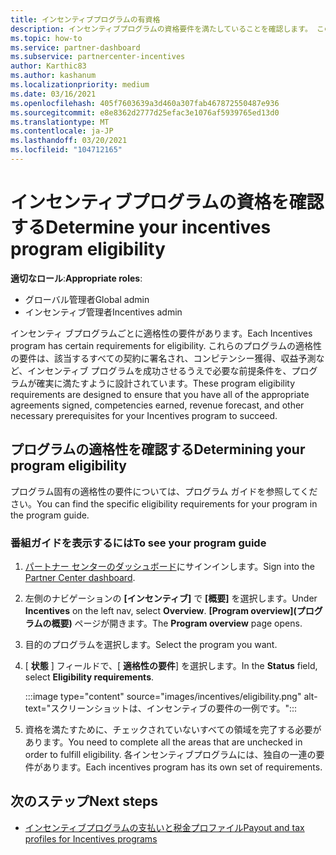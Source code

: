 ```yaml
---
title: インセンティブプログラムの有資格
description: インセンティブプログラムの資格要件を満たしていることを確認します。 このプロセスには、プログラムガイドでの資格の確認が含まれます。
ms.topic: how-to
ms.service: partner-dashboard
ms.subservice: partnercenter-incentives
author: Karthic83
ms.author: kashanum
ms.localizationpriority: medium
ms.date: 03/16/2021
ms.openlocfilehash: 405f7603639a3d460a307fab467872550487e936
ms.sourcegitcommit: e8e8362d2777d25efac3e1076af5939765ed13d0
ms.translationtype: MT
ms.contentlocale: ja-JP
ms.lasthandoff: 03/20/2021
ms.locfileid: "104712165"
---
```

# <a name="determine-your-incentives-program-eligibility"></a><span data-ttu-id="e42d6-104">インセンティブプログラムの資格を確認する</span><span class="sxs-lookup"><span data-stu-id="e42d6-104">Determine your incentives program eligibility</span></span>

<span data-ttu-id="e42d6-105">**適切なロール**:</span><span class="sxs-lookup"><span data-stu-id="e42d6-105">**Appropriate roles**:</span></span>

- <span data-ttu-id="e42d6-106">グローバル管理者</span><span class="sxs-lookup"><span data-stu-id="e42d6-106">Global admin</span></span>
- <span data-ttu-id="e42d6-107">インセンティブ管理者</span><span class="sxs-lookup"><span data-stu-id="e42d6-107">Incentives admin</span></span>

 <span data-ttu-id="e42d6-108">インセンティ ブプログラムごとに適格性の要件があります。</span><span class="sxs-lookup"><span data-stu-id="e42d6-108">Each Incentives program has certain requirements for eligibility.</span></span> <span data-ttu-id="e42d6-109">これらのプログラムの適格性の要件は、該当するすべての契約に署名され、コンピテンシー獲得、収益予測など、インセンティブ プログラムを成功させるうえで必要な前提条件を、プログラムが確実に満たすように設計されています。</span><span class="sxs-lookup"><span data-stu-id="e42d6-109">These program eligibility requirements are designed to ensure that you have all of the appropriate agreements signed, competencies earned, revenue forecast, and other necessary prerequisites for your Incentives program to succeed.</span></span>

## <a name="determining-your-program-eligibility"></a><span data-ttu-id="e42d6-110">プログラムの適格性を確認する</span><span class="sxs-lookup"><span data-stu-id="e42d6-110">Determining your program eligibility</span></span>

<span data-ttu-id="e42d6-111">プログラム固有の適格性の要件については、プログラム ガイドを参照してください。</span><span class="sxs-lookup"><span data-stu-id="e42d6-111">You can find the specific eligibility requirements for your program in the program guide.</span></span> 

### <a name="to-see-your-program-guide"></a><span data-ttu-id="e42d6-112">番組ガイドを表示するには</span><span class="sxs-lookup"><span data-stu-id="e42d6-112">To see your program guide</span></span>

1. <span data-ttu-id="e42d6-113">[パートナー センターのダッシュボード](https://partner.microsoft.com/dashboard/)にサインインします。</span><span class="sxs-lookup"><span data-stu-id="e42d6-113">Sign into the [Partner Center dashboard](https://partner.microsoft.com/dashboard/).</span></span>

2. <span data-ttu-id="e42d6-114">左側のナビゲーションの **[インセンティブ]** で **[概要]** を選択します。</span><span class="sxs-lookup"><span data-stu-id="e42d6-114">Under **Incentives** on the left nav, select **Overview**.</span></span> <span data-ttu-id="e42d6-115">**[Program overview]\(プログラムの概要\)** ページが開きます。</span><span class="sxs-lookup"><span data-stu-id="e42d6-115">The **Program overview** page opens.</span></span>

3. <span data-ttu-id="e42d6-116">目的のプログラムを選択します。</span><span class="sxs-lookup"><span data-stu-id="e42d6-116">Select the program you want.</span></span>

4. <span data-ttu-id="e42d6-117">[ **状態** ] フィールドで、[ **適格性の要件**] を選択します。</span><span class="sxs-lookup"><span data-stu-id="e42d6-117">In the **Status** field, select **Eligibility requirements**.</span></span>

   :::image type="content" source="images/incentives/eligibility.png" alt-text="スクリーンショットは、インセンティブの要件の一例です。":::

5. <span data-ttu-id="e42d6-119">資格を満たすために、チェックされていないすべての領域を完了する必要があります。</span><span class="sxs-lookup"><span data-stu-id="e42d6-119">You need to complete all the areas that are unchecked in order to fulfill eligibility.</span></span> <span data-ttu-id="e42d6-120">各インセンティブプログラムには、独自の一連の要件があります。</span><span class="sxs-lookup"><span data-stu-id="e42d6-120">Each incentives program has its own set of requirements.</span></span>

## <a name="next-steps"></a><span data-ttu-id="e42d6-121">次のステップ</span><span class="sxs-lookup"><span data-stu-id="e42d6-121">Next steps</span></span>

- [<span data-ttu-id="e42d6-122">インセンティブプログラムの支払いと税金プロファイル</span><span class="sxs-lookup"><span data-stu-id="e42d6-122">Payout and tax profiles for Incentives programs</span></span>](incentives-create-and-manage-your-payout-and-tax-profiles.md)
